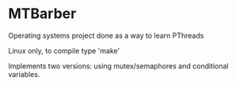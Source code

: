 # MTBarber
Operating systems project done as a way to learn PThreads

Linux only, to compile type 'make'

Implements two versions: using mutex/semaphores and conditional variables.